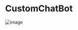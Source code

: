 # CustomChatBot
![image](https://github.com/user-attachments/assets/153b9488-1283-48a5-8dd8-a41043ec0a4d)
